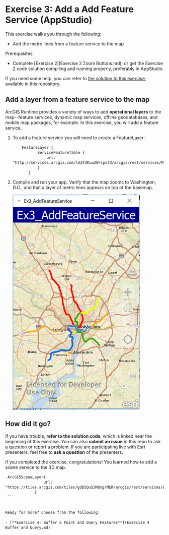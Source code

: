 # Exercise 3: Add a Add Feature Service (AppStudio)

This exercise walks you through the following:
- Add the metro lines from a feature service to the map

Prerequisites:
- Complete [Exercise 2](Exercise 2 Zoom Buttons.md), or get the Exercise 2 code solution compiling and running properly, preferably in AppStudio.

If you need some help, you can refer to [the solution to this exercise](../../solutions/AppStudio/Ex3_AddFeatureService), available in this repository.

## Add a layer from a feature service to the map

ArcGIS Runtime provides a variety of ways to add **operational layers** to the map--feature services, dynamic map services, offline geodatabases, and mobile map packages, for example. In this exercise, you will add a feature service.

1. To add a feature service you will need to create a FeatureLayer:

    ```
        FeatureLayer {
               ServiceFeatureTable {
                   url: "http://services.arcgis.com/lA2FZKuu26Fips7U/arcgis/rest/services/MetroLines/FeatureServer/0"
               }
           }
    ```  
1. Compile and run your app. Verify that the map zooms to Washington, D.C., and that a layer of metro lines appears on top of the basemap. 

    ![Add Feature Service](05-add-feature-service.png)


## How did it go?

If you have trouble, **refer to the solution code**, which is linked near the beginning of this exercise. You can also **submit an issue** in this repo to ask a question or report a problem. If you are participating live with Esri presenters, feel free to **ask a question** of the presenters.

If you completed the exercise, congratulations! You learned how to add a scene service to the 3D map.
   ```
    ArcGISSceneLayer{
                    url: "https://tiles.arcgis.com/tiles/gdD5QuS3M8xgrMER/arcgis/rest/services/BuildingsDC/SceneServer"
                }
    ```  


Ready for more? Choose from the following:

- [**Exercise 4: Buffer a Point and Query Features**](Exercise 4 Buffer and Query.md)
